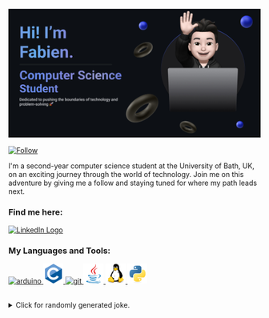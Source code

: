 ![Fabien Long Banner Image](./Banner.jpg)


[![Follow](https://img.shields.io/github/followers/FabLong?style=social&label=Follow&maxAge=2592000)](https://github.com/FabLong?tab=followers)


<p> I'm a second-year computer science student at the University of Bath, UK, on an exciting journey through the world of technology. Join me on this adventure by giving me a follow and staying tuned for where my path leads next. </p>


<h3>Find me here:</h3>
<a href="https://linkedin.com/in/FabienLong" target="blank"><img src="https://raw.githubusercontent.com/rahuldkjain/github-profile-readme-generator/master/src/images/icons/Social/linked-in-alt.svg" alt="LinkedIn Logo" height="40" width="30" /></a>

<br>

<h3> My Languages and Tools:</h3>
<p align="left"> <a href="https://www.arduino.cc/" target="_blank" rel="noreferrer"> <img src="https://cdn.worldvectorlogo.com/logos/arduino-1.svg" alt="arduino" width="40" height="40"/> </a> <a href="https://www.cprogramming.com/" target="_blank" rel="noreferrer"> <img src="https://raw.githubusercontent.com/devicons/devicon/master/icons/c/c-original.svg" alt="c" width="40" height="40"/> </a> <a href="https://git-scm.com/" target="_blank" rel="noreferrer"> <img src="https://www.vectorlogo.zone/logos/git-scm/git-scm-icon.svg" alt="git" width="40" height="40"/> </a> <a href="https://www.java.com" target="_blank" rel="noreferrer"> <img src="https://raw.githubusercontent.com/devicons/devicon/master/icons/java/java-original.svg" alt="java" width="40" height="40"/> </a> <a href="https://www.linux.org/" target="_blank" rel="noreferrer"> <img src="https://raw.githubusercontent.com/devicons/devicon/master/icons/linux/linux-original.svg" alt="linux" width="40" height="40"/> </a> <a href="https://www.python.org" target="_blank" rel="noreferrer"> <img src="https://raw.githubusercontent.com/devicons/devicon/master/icons/python/python-original.svg" alt="python" width="40" height="40"/> </a> </p>

<br>

<details>
<summary>Click for randomly generated joke.</summary>
    <img src="https://readme-jokes.vercel.app/api?hideBorder&theme=graywhite" alt="Jokes Card" />
</details>
